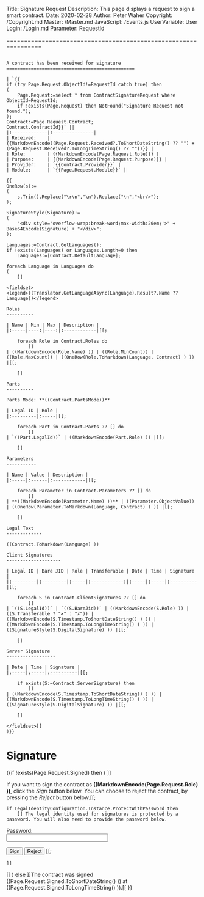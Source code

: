 ﻿Title: Signature Request
Description: This page displays a request to sign a smart contract.
Date: 2020-02-28
Author: Peter Waher
Copyright: /Copyright.md
Master: /Master.md
JavaScript: /Events.js
UserVariable: User
Login: /Login.md
Parameter: RequestId

================================================================

~~~~~~~~~~~~~~~~~~~~~~~~~~~~~~~

A contract has been received for signature
===============================================

| `{{
if (try Page.Request.ObjectId!=RequestId catch true) then
(
	Page.Request:=select * from ContractSignatureRequest where ObjectId=RequestId;
	if !exists(Page.Request) then NotFound("Signature Request not found.");
);
Contract:=Page.Request.Contract;
Contract.ContractId}}` ||
|:-------------|:---------------|
| Received:    | {{MarkdownEncode((Page.Request.Received?.ToShortDateString() ?? "") + (Page.Request.Received?.ToLongTimeString() ?? ""))}} |
| Role:        | {{MarkdownEncode(Page.Request.Role)}} |
| Purpose:     | {{MarkdownEncode(Page.Request.Purpose)}} |
| Provider:    | `{{Contract.Provider}}` |
| Module:      | `{{Page.Request.Module}}` |

{{
OneRow(s):=
(
	s.Trim().Replace("\r\n","\n").Replace("\n","<br/>");
);

SignatureStyle(Signature):=
(
	"<div style='overflow-wrap:break-word;max-width:20em;'>" + Base64Encode(Signature) + "</div>";
);

Languages:=Contract.GetLanguages();
if !exists(Languages) or Languages.Length=0 then
	Languages:=[Contract.DefaultLanguage];

foreach Language in Languages do
(
	]]

<fieldset>
<legend>((Translator.GetLanguageAsync(Language).Result?.Name ?? Language))</legend>

Roles
----------

| Name | Min | Max | Description |
|:-----|----:|----:|:------------|[[;

	foreach Role in Contract.Roles do
		]]
| ((MarkdownEncode(Role.Name) )) | ((Role.MinCount)) | ((Role.MaxCount)) | ((OneRow(Role.ToMarkdown(Language, Contract) ) )) |[[;

	]]

Parts
----------

Parts Mode: **((Contract.PartsMode))**

| Legal ID | Role |
|:---------|:-----|[[;

	foreach Part in Contract.Parts ?? [] do
		]]
| `((Part.LegalId))` | ((MarkdownEncode(Part.Role) )) |[[;

	]]

Parameters
-----------

| Name | Value | Description |
|:-----|:------|:------------|[[;

	foreach Parameter in Contract.Parameters ?? [] do
		]]
| **((MarkdownEncode(Parameter.Name) ))** | ((Parameter.ObjectValue)) | ((OneRow(Parameter.ToMarkdown(Language, Contract) ) )) |[[;

	]]

Legal Text
-------------

((Contract.ToMarkdown(Language) ))

Client Signatures
--------------------

| Legal ID | Bare JID | Role | Transferable | Date | Time | Signature |
|:---------|:---------|:-----|:------------:|:-----|:-----|:----------|[[;

	foreach S in Contract.ClientSignatures ?? [] do
		]]
| `((S.LegalId))` | `((S.BareJid))` | ((MarkdownEncode(S.Role) )) | ((S.Transferable ? "✔" : "✗")) | ((MarkdownEncode(S.Timestamp.ToShortDateString() ) )) | ((MarkdownEncode(S.Timestamp.ToLongTimeString() ) )) | ((SignatureStyle(S.DigitalSignature) )) |[[;

	]]

Server Signature
------------------

| Date | Time | Signature |
|:-----|:-----|:----------|[[;

	if exists(S:=Contract.ServerSignature) then
		]]
| ((MarkdownEncode(S.Timestamp.ToShortDateString() ) )) | ((MarkdownEncode(S.Timestamp.ToLongTimeString() ) )) | ((SignatureStyle(S.DigitalSignature) )) |[[;

	]]
	
</fieldset>[[
)}}

~~~~~~~~~~~~~~~~~~~~~~~~~~~~~~~

Signature
==========

{{if !exists(Page.Request.Signed) then
(
	]]
<form id="SignatureForm">

If you want to sign the contract as **((MarkdownEncode(Page.Request.Role) ))**, click the *Sign* button below.
You can choose to reject the contract, by pressing the *Reject* button below.[[;

	if LegalIdentityConfiguration.Instance.ProtectWithPassword then
		]] The legal identity used for signatures is protected by a password. You will also need to provide the password below.

Password:  
<input id="Password" name="Password" type="password" style="width:20em" />

<button type="button">Sign</button>
<button type="button">Reject</button>
[[;

	]]
</form>[[
)
else
	]]The contract was signed ((Page.Request.Signed.ToShortDateString() )) at ((Page.Request.Signed.ToLongTimeString() )).[[
}}
